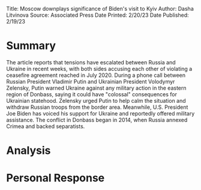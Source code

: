 Title: Moscow downplays significance of Biden's visit to Kyiv
Author: Dasha Litvinova
Source: Associated Press
Date Printed: 2/20/23
Date Published: 2/19/23

# Summary
The article reports that tensions have escalated between Russia and Ukraine in recent weeks, with both sides accusing each other of violating a ceasefire agreement reached in July 2020. During a phone call between Russian President Vladimir Putin and Ukrainian President Volodymyr Zelensky, Putin warned Ukraine against any military action in the eastern region of Donbass, saying it could have "colossal" consequences for Ukrainian statehood. Zelensky urged Putin to help calm the situation and withdraw Russian troops from the border area. Meanwhile, U.S. President Joe Biden has voiced his support for Ukraine and reportedly offered military assistance. The conflict in Donbass began in 2014, when Russia annexed Crimea and backed separatists.
# Analysis

# Personal Response
